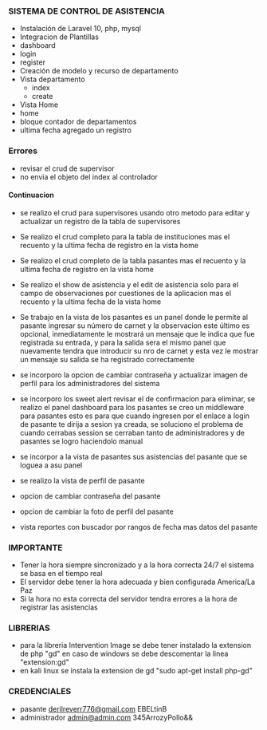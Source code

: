 ### SISTEMA DE CONTROL DE ASISTENCIA
- Instalación de Laravel 10, php, mysql
- Integracion de Plantillas
 - dashboard
 - login
 - register
- Creación de modelo y recurso de departamento
- Vista departamento
  - index
  - create
- Vista Home
 - home
 - bloque contador de departamentos
 - ultima fecha agregado un registro

### Errores

- revisar el crud de supervisor
- no envia el objeto del index al controlador

#### Continuacion

- se realizo el crud para supervisores usando otro metodo para editar y actualizar un registro de la tabla de supervisores

- Se realizo el crud completo para la tabla de instituciones mas el recuento y la ultima fecha de registro en la vista home

- Se realizo el crud completo de la tabla pasantes mas el recuento y la ultima fecha de registro en la vista home

- Se realizo el show de asistencia y el edit de asistencia solo para el campo de observaciones por cuestiones de la aplicacion mas el recuento y la ultima fecha de la vista home

- Se trabajo en la vista de los pasantes es un panel donde le permite al pasante ingresar su número de carnet y la observacion este último es opcional, inmediatamente le mostrará un mensaje que le indica que fue registrada su entrada, y para la salida sera el mismo panel que nuevamente tendra que introducir su nro de carnet y esta vez le mostrar un mensaje su salida se ha registrado correctamente

- se incorporo la opcion de cambiar contraseña y actualizar imagen de perfil para los administradores del sistema

- se incorporo los sweet alert revisar el de confirmacion para eliminar, se realizo el panel dashboard para los pasantes se creo un middleware para pasantes esto es para que cuando ingresen por el enlace a login de pasante te dirija a sesion ya creada, se soluciono el problema de cuando cerrabas session se cerraban tanto de administradores y de pasantes se logro haciendolo manual

- se incorpor a la vista de pasantes sus asistencias del pasante que se loguea a asu panel

- se realizo la vista de perfil de pasante

- opcion de cambiar contraseña del pasante

- opcion de cambiar la foto de perfil del pasante

- vista reportes con buscador por rangos de fecha mas datos del pasante

### IMPORTANTE

- Tener la hora siempre sincronizado y a la hora correcta 24/7 el sistema se basa en el tiempo real
- El servidor debe tener la hora adecuada y bien configurada America/La Paz 
- Si la hora no esta correcta del servidor tendra errores a la hora de registrar las asistencias

### LIBRERIAS
- para la libreria Intervention Image se debe tener instalado la extension de php "gd" en caso de windows se debe descomentar la linea "extension:gd"
- en kali linux se instala la extension de gd "sudo apt-get install php-gd"

### CREDENCIALES

- pasante
derilreverr776@gmail.com
EBELtinB
- administrador
admin@admin.com
345ArrozyPollo&&

